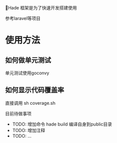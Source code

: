 Hade 框架是为了快速开发搭建使用

参考laravel等项目

# 使用方法

## 如何做单元测试

单元测试使用goconvy

## 如何显示代码覆盖率

直接调用 sh coverage.sh

目前待做事项

* TODO: 增加命令 hade build 编译自身到public目录
* TODO: 增加注释
* TODO: ...